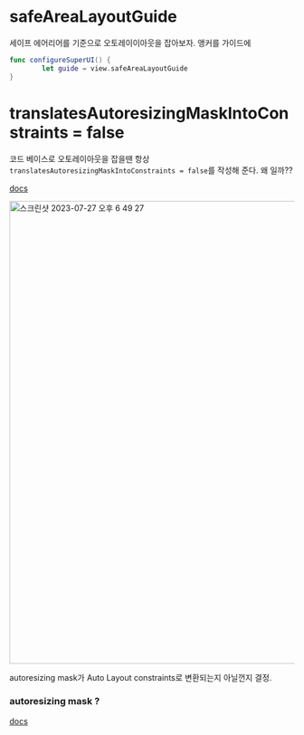 # safeAreaLayoutGuide
세이프 에어리어를 기준으로 오토레이이아웃을 잡아보자. 앵커를 가이드에
```swift
func configureSuperUI() {
        let guide = view.safeAreaLayoutGuide
}
```


# translatesAutoresizingMaskIntoConstraints = false
코드 베이스로 오토레이아웃을 잡을땐 항상 ```translatesAutoresizingMaskIntoConstraints = false```를 작성해 준다. 왜 일까??  

[docs](https://developer.apple.com/documentation/uikit/uiview/1622572-translatesautoresizingmaskintoco)  

<img width="818" alt="스크린샷 2023-07-27 오후 6 49 27" src="https://github.com/jaehoon9186/study/assets/83233720/bfd4e09a-1ce1-442b-8e6f-b18bd153ec2f">  

autoresizing mask가 Auto Layout constraints로 변환되는지 아닐껀지 결정.  

### autoresizing mask ? 

[docs](https://developer.apple.com/documentation/uikit/uiview/1622559-autoresizingmask)  



